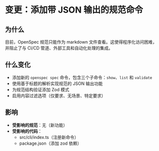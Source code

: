 # 变更：添加带 JSON 输出的规范命令

## 为什么

目前，OpenSpec 规范只能作为 markdown 文件查看。这使得程序化访问困难，并阻止了与 CI/CD 管道、外部工具和自动化处理的集成。

## 什么变化

- 添加新的 `openspec spec` 命令，包含三个子命令：`show`、`list` 和 `validate`
- 使用基于标题的解析实现规范的 JSON 输出功能
- 为规范结构验证添加 Zod 模式
- 启用内容过滤选项（仅要求、无场景、特定要求）

## 影响

- **受影响的规范**：无（新功能）
- **受影响的代码**：
  - src/cli/index.ts（注册新命令）
  - package.json（添加 zod 依赖）
